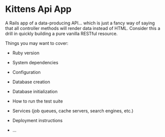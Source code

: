 # Kittens Api App

A Rails app of a data-producing API… which is just a fancy way of saying that all controller methods will render data instead of HTML. Consider this a drill in quickly building a pure vanilla RESTful resource. 

Things you may want to cover:

* Ruby version

* System dependencies

* Configuration

* Database creation

* Database initialization

* How to run the test suite

* Services (job queues, cache servers, search engines, etc.)

* Deployment instructions

* ...
